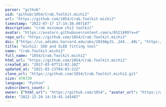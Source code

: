 ```yaml
---
parser: "github"
uid: "github/1054/Crab.Toolkit.michi2"
url: "https://github.com/1054/Crab.Toolkit.michi2"
timestamp: "2022-07-17 17:14:38.407187"
description: "crab minimum chi2 toolkit"
avatar: "https://avatars.githubusercontent.com/u/6521499?v=4"
repo_url: "https://github.com/1054/Crab.Toolkit.michi2"
doi: ["https://ui.adsabs.harvard.edu/abs/2019ApJS..244...40L", "https://ui.adsabs.harvard.edu/abs/2020ascl.soft05002L/abstract"]
title: "michi2: SED and SLED fitting tool"
name: "Crab.Toolkit.michi2"
full_name: "1054/Crab.Toolkit.michi2"
html_url: "https://github.com/1054/Crab.Toolkit.michi2"
created_at: "2017-03-07T13:02:16Z"
updated_at: "2021-03-23T04:03:22Z"
clone_url: "https://github.com/1054/Crab.Toolkit.michi2.git"
size: 470739
language: "Python"
subscribers_count: 1
owner: {"html_url": "https://github.com/1054", "avatar_url": "https://avatars.githubusercontent.com/u/6521499?v=4", "login": "1054", "type": "User"}
date: "2022-12-24 14:19:45.145487"
---
```

